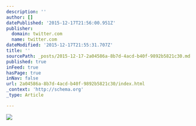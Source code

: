 ```yaml
---
description: ''
author: []
datePublished: '2015-12-17T21:56:00.951Z'
publisher:
  domain: twitter.com
  name: twitter.com
dateModified: '2015-12-17T21:55:31.707Z'
title: ''
sourcePath: _posts/2015-12-17-2a04586a-8b7d-4acd-b40f-9892b5821c30.md
published: true
inFeed: true
hasPage: true
inNav: false
url: 2a04586a-8b7d-4acd-b40f-9892b5821c30/index.html
_context: 'http://schema.org'
_type: Article

---
```

![](https://pbs.twimg.com/media/CVtQ9GOWcAAJiN9.png)